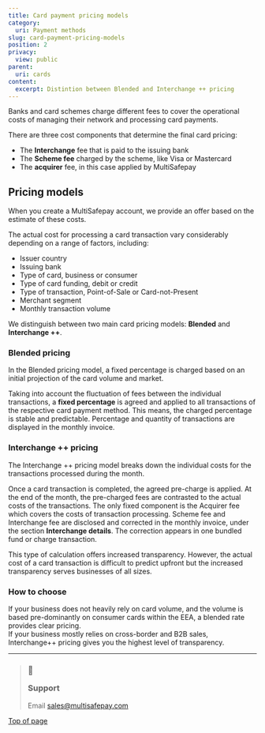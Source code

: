 ```yaml
---
title: Card payment pricing models
category:
  uri: Payment methods
slug: card-payment-pricing-models
position: 2
privacy:
  view: public
parent:
  uri: cards
content:
  excerpt: Distintion between Blended and Interchange ++ pricing
---
```

Banks and <Glossary>card schemes</Glossary> charge different fees to cover the operational costs of managing their network and processing card payments.

There are three cost components that determine the final card pricing:

* The **Interchange** fee that is paid to the issuing bank
* The **Scheme fee** charged by the scheme, like Visa or Mastercard
* The **<Glossary>acquirer</Glossary>** fee, in this case applied by MultiSafepay

## Pricing models

When you create a MultiSafepay account, we provide an offer based on the estimate of these costs.

The actual cost for processing a card transaction vary considerably depending on a range of factors, including:

* Issuer country
* Issuing bank
* Type of card, business or consumer
* Type of card funding, debit or credit
* Type of transaction, Point-of-Sale or Card-not-Present
* Merchant segment
* Monthly transaction volume

We distinguish between two main card pricing models: **Blended** and **Interchange ++**.

### Blended pricing

In the Blended pricing model, a fixed percentage is charged based on an initial projection of the card volume and market.

Taking into account the fluctuation of fees between the individual transactions, a **fixed percentage** is agreed and applied to all transactions of the respective card payment method. This means, the charged percentage is stable and predictable.  Percentage and quantity of transactions are displayed in the monthly invoice.

### Interchange ++ pricing

The Interchange ++ pricing model breaks down the individual costs for the transactions processed during the month.

Once a card transaction is completed, the agreed pre-charge is applied. At the end of the month, the pre-charged fees are contrasted to the actual costs of the transactions. The only fixed component is the Acquirer fee which covers the costs of transaction processing. Scheme fee and Interchange fee are disclosed and corrected in the monthly invoice, under the section **Interchange details**. The correction appears in one bundled fund or charge transaction.

This type of calculation offers increased transparency. However, the actual cost of a card transaction is difficult to predict upfront but the increased transparency serves businesses of all sizes.

### How to choose

If your business does not heavily rely on card volume, and the volume is based pre-dominantly on consumer cards within the EEA, a blended rate provides clear pricing.\
If your business mostly relies on cross-border and B2B sales, Interchange++ pricing gives you the highest level of transparency.

***

<blockquote className="callout callout_info">
    <h3 className="callout-heading false">
        <span className="callout-icon">💬</span>
        <p>Support</p>
    </h3>
    <p>Email <a href="mailto:sales@multisafepay.com">sales@multisafepay.com</a></p>
</blockquote>

[Top of page](#)
